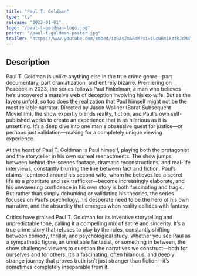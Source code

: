 ```yaml
---
title: "Paul T. Goldman"
type: "tv"
release: "2023-01-01"
logo: "/paul-t-goldman-logo.jpg"
poster: "/paul-t-goldman-poster.jpg"
trailer: "https://www.youtube.com/embed/izBAsZmARdM?si=iUcNBn1kztkJdMNY"
---
```


## Description

Paul T. Goldman is unlike anything else in the true crime genre—part documentary, part dramatization, and entirely bizarre. Premiering on Peacock in 2023, the series follows Paul Finkelman, a man who believes he’s uncovered a massive web of deception involving his ex-wife. But as the layers unfold, so too does the realization that Paul himself might not be the most reliable narrator. Directed by Jason Woliner (Borat Subsequent Moviefilm), the show expertly blends reality, fiction, and Paul's own self-published works to create an experience that is as hilarious as it is unsettling. It’s a deep dive into one man's obsessive quest for justice—or perhaps just validation—making for a completely unique viewing experience.

At the heart of Paul T. Goldman is Paul himself, playing both the protagonist and the storyteller in his own surreal reenactments. The show jumps between behind-the-scenes footage, dramatic reconstructions, and real-life interviews, constantly blurring the line between fact and fiction. Paul’s claims—centered around his second wife, whom he believes led a secret life as a prostitute and sex trafficker—become increasingly elaborate, and his unwavering confidence in his own story is both fascinating and tragic. But rather than simply debunking or validating his theories, the series focuses on Paul’s psychology, his desperate need to be the hero of his own narrative, and the absurdity that emerges when reality collides with fantasy.

Critics have praised Paul T. Goldman for its inventive storytelling and unpredictable tone, calling it a compelling mix of satire and sincerity. It’s a true crime story that refuses to play by the rules, constantly shifting between comedy, thriller, and psychological study. Whether you see Paul as a sympathetic figure, an unreliable fantasist, or something in between, the show challenges viewers to question the narratives we construct—both for ourselves and for others. It’s a fascinating, often hilarious, and deeply strange journey that proves truth isn’t just stranger than fiction—it’s sometimes completely inseparable from it.